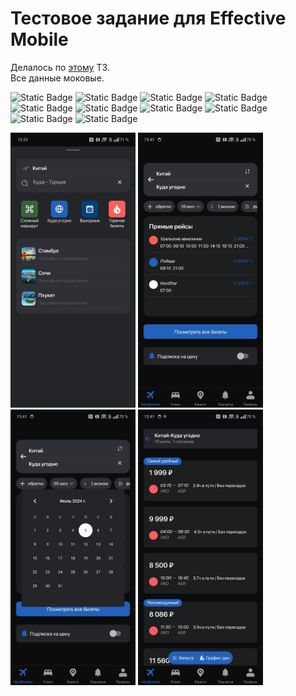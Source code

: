 # Тестовое задание для Effective Mobile
Делалось по [этому](https://docs.google.com/document/d/1lYsdro6WiUPIv0uEsxbOgzqFHDJLJPxogCUaCQ0d09Y/edit) ТЗ.<br/>
Все данные моковые.

![Static Badge](https://img.shields.io/badge/Kotlin-blue)
![Static Badge](https://img.shields.io/badge/MVVM-blue)
![Static Badge](https://img.shields.io/badge/Clean_Architecture-blue)
![Static Badge](https://img.shields.io/badge/Fragment-blue)
![Static Badge](https://img.shields.io/badge/Retrofit2-blue)
![Static Badge](https://img.shields.io/badge/Koin-blue)
![Static Badge](https://img.shields.io/badge/LiveData-blue)
![Static Badge](https://img.shields.io/badge/Kotlin_Coroutines-blue)
![Static Badge](https://img.shields.io/badge/Jetpack_Navigation_Component-blue)
![Static Badge](https://img.shields.io/badge/MultiModule-blue)

<img src="https://github.com/muskilon/effectiveMobileTestWork/blob/master/app/src/main/res/screenshots/main.jpg" width="200px"/> <img src="https://github.com/muskilon/effectiveMobileTestWork/blob/master/app/src/main/res/screenshots/offer.jpg" width="200px"/>
<img src="https://github.com/muskilon/effectiveMobileTestWork/blob/master/app/src/main/res/screenshots/calen.jpg" width="200px"/>
<img src="https://github.com/muskilon/effectiveMobileTestWork/blob/master/app/src/main/res/screenshots/tickets.jpg" width="200px"/>
